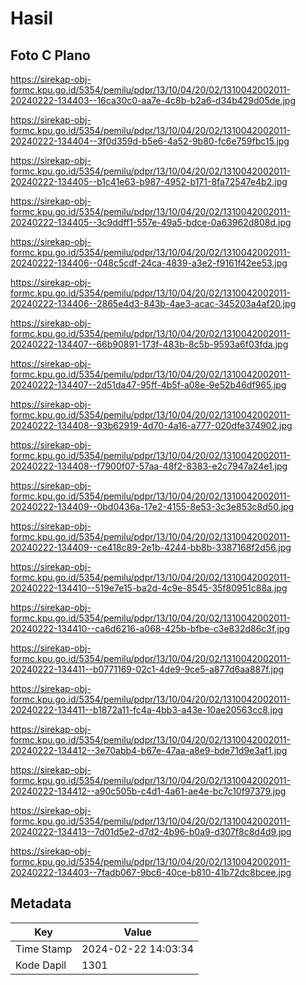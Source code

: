 # Hasil

## Foto C Plano

https://sirekap-obj-formc.kpu.go.id/5354/pemilu/pdpr/13/10/04/20/02/1310042002011-20240222-134403--16ca30c0-aa7e-4c8b-b2a6-d34b429d05de.jpg

https://sirekap-obj-formc.kpu.go.id/5354/pemilu/pdpr/13/10/04/20/02/1310042002011-20240222-134404--3f0d359d-b5e6-4a52-9b80-fc6e759fbc15.jpg

https://sirekap-obj-formc.kpu.go.id/5354/pemilu/pdpr/13/10/04/20/02/1310042002011-20240222-134405--b1c41e63-b987-4952-b171-8fa72547e4b2.jpg

https://sirekap-obj-formc.kpu.go.id/5354/pemilu/pdpr/13/10/04/20/02/1310042002011-20240222-134405--3c9ddff1-557e-49a5-bdce-0a63962d808d.jpg

https://sirekap-obj-formc.kpu.go.id/5354/pemilu/pdpr/13/10/04/20/02/1310042002011-20240222-134406--048c5cdf-24ca-4839-a3e2-f9161f42ee53.jpg

https://sirekap-obj-formc.kpu.go.id/5354/pemilu/pdpr/13/10/04/20/02/1310042002011-20240222-134406--2865e4d3-843b-4ae3-acac-345203a4af20.jpg

https://sirekap-obj-formc.kpu.go.id/5354/pemilu/pdpr/13/10/04/20/02/1310042002011-20240222-134407--66b90891-173f-483b-8c5b-9593a6f03fda.jpg

https://sirekap-obj-formc.kpu.go.id/5354/pemilu/pdpr/13/10/04/20/02/1310042002011-20240222-134407--2d51da47-95ff-4b5f-a08e-9e52b46df965.jpg

https://sirekap-obj-formc.kpu.go.id/5354/pemilu/pdpr/13/10/04/20/02/1310042002011-20240222-134408--93b62919-4d70-4a16-a777-020dfe374902.jpg

https://sirekap-obj-formc.kpu.go.id/5354/pemilu/pdpr/13/10/04/20/02/1310042002011-20240222-134408--f7900f07-57aa-48f2-8383-e2c7947a24e1.jpg

https://sirekap-obj-formc.kpu.go.id/5354/pemilu/pdpr/13/10/04/20/02/1310042002011-20240222-134409--0bd0436a-17e2-4155-8e53-3c3e853c8d50.jpg

https://sirekap-obj-formc.kpu.go.id/5354/pemilu/pdpr/13/10/04/20/02/1310042002011-20240222-134409--ce418c89-2e1b-4244-bb8b-3387168f2d56.jpg

https://sirekap-obj-formc.kpu.go.id/5354/pemilu/pdpr/13/10/04/20/02/1310042002011-20240222-134410--519e7e15-ba2d-4c9e-8545-35f80951c88a.jpg

https://sirekap-obj-formc.kpu.go.id/5354/pemilu/pdpr/13/10/04/20/02/1310042002011-20240222-134410--ca6d6216-a068-425b-bfbe-c3e832d86c3f.jpg

https://sirekap-obj-formc.kpu.go.id/5354/pemilu/pdpr/13/10/04/20/02/1310042002011-20240222-134411--b0771169-02c1-4de9-9ce5-a877d6aa887f.jpg

https://sirekap-obj-formc.kpu.go.id/5354/pemilu/pdpr/13/10/04/20/02/1310042002011-20240222-134411--b1872a11-fc4a-4bb3-a43e-10ae20563cc8.jpg

https://sirekap-obj-formc.kpu.go.id/5354/pemilu/pdpr/13/10/04/20/02/1310042002011-20240222-134412--3e70abb4-b67e-47aa-a8e9-bde71d9e3af1.jpg

https://sirekap-obj-formc.kpu.go.id/5354/pemilu/pdpr/13/10/04/20/02/1310042002011-20240222-134412--a90c505b-c4d1-4a61-ae4e-bc7c10f97379.jpg

https://sirekap-obj-formc.kpu.go.id/5354/pemilu/pdpr/13/10/04/20/02/1310042002011-20240222-134413--7d01d5e2-d7d2-4b96-b0a9-d307f8c8d4d9.jpg

https://sirekap-obj-formc.kpu.go.id/5354/pemilu/pdpr/13/10/04/20/02/1310042002011-20240222-134403--7fadb067-9bc6-40ce-b810-41b72dc8bcee.jpg


## Metadata

| Key        | Value               |
| ---------- | ------------------- |
| Time Stamp | 2024-02-22 14:03:34 |
| Kode Dapil | 1301                |



